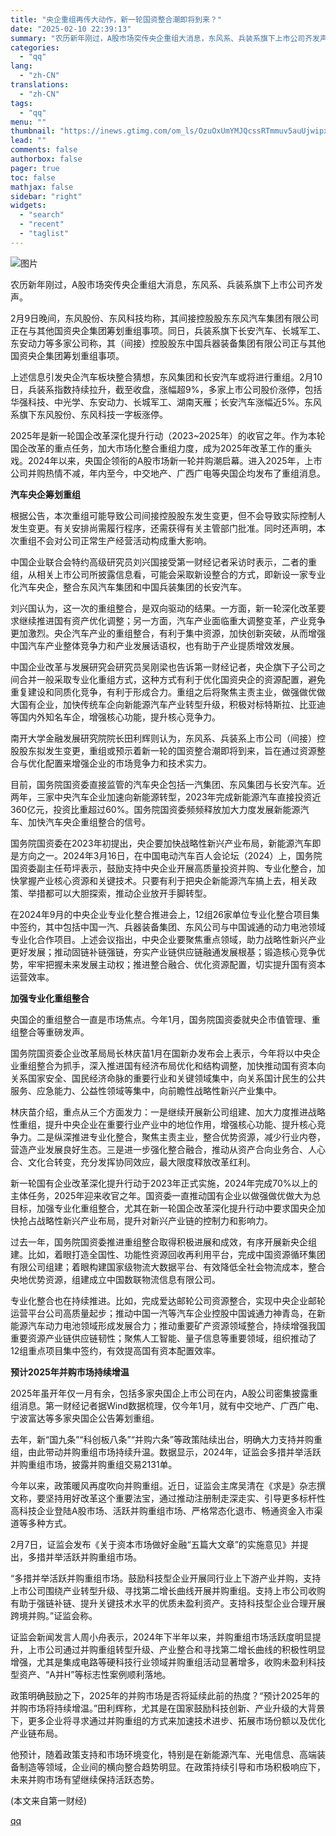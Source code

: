 ```yaml
---
title: "央企重组再传大动作，新一轮国资整合潮即将到来？"
date: "2025-02-10 22:39:13"
summary: "农历新年刚过，A股市场突传央企重组大消息，东风系、兵装系旗下上市公司齐发声。 2月9日晚间，东风股份..."
categories:
  - "qq"
lang:
  - "zh-CN"
translations:
  - "zh-CN"
tags:
  - "qq"
menu: ""
thumbnail: "https://inews.gtimg.com/om_ls/OzuOxUmYMJQcssRTmmuv5auUjwipxtn8mA2J6OAAjUc9MAA_640360/0"
lead: ""
comments: false
authorbox: false
pager: true
toc: false
mathjax: false
sidebar: "right"
widgets:
  - "search"
  - "recent"
  - "taglist"
---
```


![图片](https://inews.gtimg.com/om_bt/OvKJ3VQNEffe4EkgzTT2flE2TjXTrvDdZUA1ycjqGIdxMAA/641)

农历新年刚过，A股市场突传央企重组大消息，东风系、兵装系旗下上市公司齐发声。

2月9日晚间，东风股份、东风科技均称，其间接控股股东东风汽车集团有限公司正在与其他国资央企集团筹划重组事项。同日，兵装系旗下长安汽车、长城军工、东安动力等多家公司称，其（间接）控股股东中国兵器装备集团有限公司正与其他国资央企集团筹划重组事项。

上述信息引发央企汽车板块整合猜想，东风集团和长安汽车或将进行重组。2月10日，兵装系指数持续拉升，截至收盘，涨幅超9%，多家上市公司股价涨停，包括华强科技、中光学、东安动力、长城军工、湖南天雁；长安汽车涨幅近5%。东风系旗下东风股份、东风科技一字板涨停。

2025年是新一轮国企改革深化提升行动（2023~2025年）的收官之年。作为本轮国企改革的重点任务，加大市场化整合重组力度，成为2025年改革工作的重头戏。2024年以来，央国企领衔的A股市场新一轮并购潮启幕。进入2025年，上市公司并购热情不减，年内至今，中交地产、广西广电等央国企均发布了重组消息。

**汽车央企筹划重组**

根据公告，本次重组可能导致公司间接控股股东发生变更，但不会导致实际控制人发生变更。有关安排尚需履行程序，还需获得有关主管部门批准。同时还声明，本次重组不会对公司正常生产经营活动构成重大影响。

中国企业联合会特约高级研究员刘兴国接受第一财经记者采访时表示，二者的重组，从相关上市公司所披露信息看，可能会采取新设整合的方式，即新设一家专业化汽车央企，整合东风汽车集团和中国兵装集团的长安汽车。

刘兴国认为，这一次的重组整合，是双向驱动的结果。一方面，新一轮深化改革要求继续推进国有资产优化调整；另一方面，汽车产业面临重大调整变革，产业竞争更加激烈。央企汽车产业的重组整合，有利于集中资源，加快创新突破，从而增强中国汽车产业整体竞争力和产业发展话语权，也有助于产业提质增效发展。

中国企业改革与发展研究会研究员吴刚梁也告诉第一财经记者，央企旗下子公司之间合并一般采取专业化重组方式，这种方式有利于优化国资央企的资源配置，避免重复建设和同质化竞争，有利于形成合力。重组之后将聚焦主责主业，做强做优做大国有企业，加快传统车企向新能源汽车产业转型升级，积极对标特斯拉、比亚迪等国内外知名车企，增强核心功能，提升核心竞争力。

南开大学金融发展研究院院长田利辉则认为，东风系、兵装系上市公司（间接）控股股东拟发生变更，重组或预示着新一轮的国资整合潮即将到来，旨在通过资源整合与优化配置来增强企业的市场竞争力和技术实力。

目前，国务院国资委直接监管的汽车央企包括一汽集团、东风集团与长安汽车。近两年，三家中央汽车企业加速向新能源转型，2023年完成新能源汽车直接投资近360亿元，投资比重超过60%。国务院国资委频频释放加大力度发展新能源汽车、加快汽车央企重组整合的信号。

国务院国资委在2023年初提出，央企要加快战略性新兴产业布局，新能源汽车即是方向之一。2024年3月16日，在中国电动汽车百人会论坛（2024）上，国务院国资委副主任苟坪表示，鼓励支持中央企业开展高质量投资并购、专业化整合，加快掌握产业核心资源和关键技术。只要有利于把央企新能源汽车搞上去，相关政策、举措都可以大胆探索，推动企业放开手脚转型。

在2024年9月的中央企业专业化整合推进会上，12组26家单位专业化整合项目集中签约，其中包括中国一汽、兵器装备集团、东风公司与中国诚通的动力电池领域专业化合作项目。上述会议指出，中央企业要聚焦重点领域，助力战略性新兴产业更好发展；推动固链补链强链，夯实产业链供应链融通发展根基；锻造核心竞争优势，牢牢把握未来发展主动权；推进整合融合、优化资源配置，切实提升国有资本运营效率。

**加强专业化重组整合**

央国企的重组整合一直是市场焦点。今年1月，国务院国资委就央企市值管理、重组整合等重磅发声。

国务院国资委企业改革局局长林庆苗1月在国新办发布会上表示，今年将以中央企业重组整合为抓手，深入推进国有经济布局优化和结构调整，加快推动国有资本向关系国家安全、国民经济命脉的重要行业和关键领域集中，向关系国计民生的公共服务、应急能力、公益性领域等集中，向前瞻性战略性新兴产业集中。

林庆苗介绍，重点从三个方面发力：一是继续开展新公司组建、加大力度推进战略性重组，提升中央企业在重要行业产业中的地位作用，增强核心功能、提升核心竞争力。二是纵深推进专业化整合，聚焦主责主业，整合优势资源，减少行业内卷，营造产业发展良好生态。三是进一步强化整合融合，推动从资产合向业务合、人心合、文化合转变，充分发挥协同效应，最大限度释放改革红利。

新一轮国有企业改革深化提升行动于2023年正式实施，2024年完成70%以上的主体任务，2025年迎来收官之年。国资委一直推动国有企业以做强做优做大为总目标，加强专业化重组整合，尤其在新一轮国企改革深化提升行动中要求国央企加快抢占战略性新兴产业布局，提升对新兴产业链的控制力和影响力。

过去一年，国务院国资委推进重组整合取得积极进展和成效，有序开展新央企组建。比如，着眼打造全国性、功能性资源回收再利用平台，完成中国资源循环集团有限公司组建；着眼构建国家级物流大数据平台、有效降低全社会物流成本，整合央地优势资源，组建成立中国数联物流信息有限公司。

专业化整合也在持续推进。比如，完成爱达邮轮公司资源整合，实现中央企业邮轮运营平台公司高质量起步；推动中国一汽等汽车企业控股中国诚通力神青岛，在新能源汽车动力电池领域形成发展合力；推动重要矿产资源领域整合，持续增强我国重要资源产业链供应链韧性；聚焦人工智能、量子信息等重要领域，组织推动了12组重点项目集中签约，有效提高国有资本配置效率。

**预计2025年并购市场持续增温**

2025年虽开年仅一月有余，包括多家央国企上市公司在内，A股公司密集披露重组消息。第一财经记者据Wind数据梳理，仅今年1月，就有中交地产、广西广电、宁波富达等多家央国企公告筹划重组。

去年，新“国九条”“科创板八条”“并购六条”等政策陆续出台，明确大力支持并购重组，由此带动并购重组市场持续升温。数据显示，2024年，证监会多措并举活跃并购重组市场，披露并购重组交易2131单。

今年以来，政策暖风再度吹向并购重组。近日，证监会主席吴清在《求是》杂志撰文称，要坚持用好改革这个重要法宝，通过推动注册制走深走实、引导更多标杆性高科技企业登陆A股市场、活跃并购重组市场、严格常态化退市、畅通资金入市渠道等多种方式。

2月7日，证监会发布《关于资本市场做好金融“五篇大文章”的实施意见》并提出，多措并举活跃并购重组市场。

“多措并举活跃并购重组市场。鼓励科技型企业开展同行业上下游产业并购，支持上市公司围绕产业转型升级、寻找第二增长曲线开展并购重组。支持上市公司收购有助于强链补链、提升关键技术水平的优质未盈利资产。支持科技型企业合理开展跨境并购。”证监会称。

证监会新闻发言人周小舟表示，2024年下半年以来，并购重组市场活跃度明显提升，上市公司通过并购重组转型升级、产业整合和寻找第二增长曲线的积极性明显增强，尤其是集成电路等硬科技行业领域并购重组活动显著增多，收购未盈利科技型资产、“A并H”等标志性案例顺利落地。

政策明确鼓励之下，2025年的并购市场是否将延续此前的热度？“预计2025年的并购市场将持续增温。”田利辉称，尤其是在国家鼓励科技创新、产业升级的大背景下，更多企业将寻求通过并购重组的方式来加速技术进步、拓展市场份额以及优化产业链布局。

他预计，随着政策支持和市场环境变化，特别是在新能源汽车、光电信息、高端装备制造等领域，企业间的横向整合趋势明显。在政策持续引导和市场积极响应下，未来并购市场有望继续保持活跃态势。

 (本文来自第一财经)

[qq](https://new.qq.com/rain/a/20250210A08T4100)
